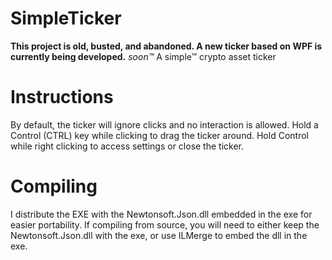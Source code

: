 # SimpleTicker
**This project is old, busted, and abandoned. A new ticker based on WPF is currently being developed.** *soon™*
A simple™ crypto asset ticker

# Instructions
By default, the ticker will ignore clicks and no interaction is allowed.
Hold a Control (CTRL) key while clicking to drag the ticker around. Hold Control while right clicking to access settings or close the ticker.

# Compiling 
I distribute the EXE with the Newtonsoft.Json.dll embedded in the exe for easier portability.
If compiling from source, you will need to either keep the Newtonsoft.Json.dll with the exe, or use ILMerge to embed the dll in the exe.
